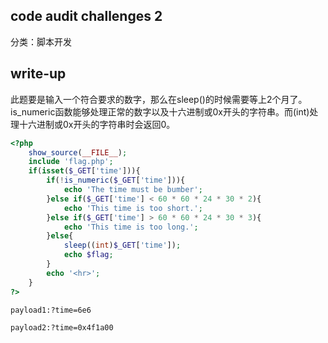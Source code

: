 ## code audit challenges 2

分类：脚本开发

## write-up

此题要是输入一个符合要求的数字，那么在sleep()的时候需要等上2个月了。is_numeric函数能够处理正常的数字以及十六进制或0x开头的字符串。而(int)处理十六进制或0x开头的字符串时会返回0。

```php
<?php
    show_source(__FILE__);
    include 'flag.php';
    if(isset($_GET['time'])){
        if(!is_numeric($_GET['time'])){
            echo 'The time must be bumber';
        }else if($_GET['time'] < 60 * 60 * 24 * 30 * 2){
            echo 'This time is too short.';
        }else if($_GET['time'] > 60 * 60 * 24 * 30 * 3){
            echo 'This time is too long.';
        }else{
            sleep((int)$_GET['time']);
            echo $flag;
        }
        echo '<hr>';
    }
?>
```

`payload1:?time=6e6`

`payload2:?time=0x4f1a00`